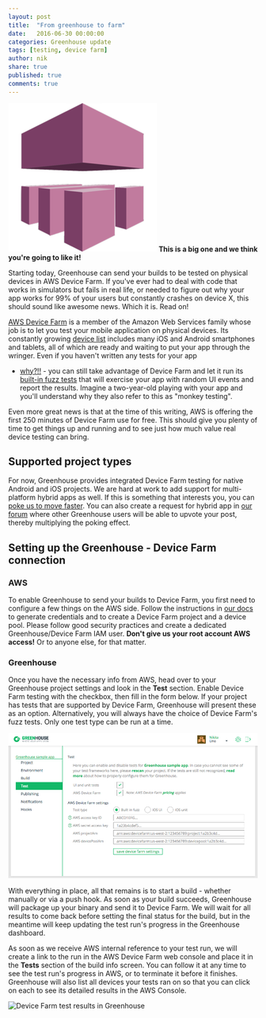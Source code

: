 ```yaml
---
layout: post
title:  "From greenhouse to farm"
date:   2016-06-30 00:00:00
categories: Greenhouse update
tags: [testing, device farm]
author: nik
share: true
published: true
comments: true
---
```


<img src="/assets/aws-device-farm-logo.png" alt="AWS Device Farm" class="logo" />
<b>This is a big one and we think you're going to like it!</b>

Starting today, Greenhouse can send your builds to be tested on physical devices
in AWS Device Farm. If you've ever had to deal with code that works in
simulators but fails in real life, or needed to figure out why your app works
for 99% of your users but constantly crashes on device X, this should sound like
awesome news. Which it is. Read on!

<!--more-->

[AWS Device Farm](https://aws.amazon.com/device-farm/) is a member of the Amazon
Web Services family whose job is to let you test your mobile
application on physical devices. Its constantly growing
[device list](https://aws.amazon.com/device-farm/device-list/) includes many iOS
and Android smartphones and tablets, all of which are ready and waiting to put
your app through the wringer. Even if you haven't written any tests for your app
- [why?!!](http://blog.greenhouseci.com/tag/testing/) - you can still take
advantage of Device Farm and let it run its
[built-in fuzz tests](http://docs.aws.amazon.com/devicefarm/latest/developerguide/test-types-built-in-fuzz.html)
that will exercise your app with random UI events and report the results.
Imagine a two-year-old playing with your app and you'll understand why they also
refer to this as "monkey testing".

Even more great news is that at the time of this writing, AWS is offering the
first 250 minutes of Device Farm use for free. This should give you plenty of
time to get things up and running and to see just how much value real device
testing can bring.

## Supported project types
For now, Greenhouse provides integrated Device Farm testing for native Android and
iOS projects. We are hard at work to add support for
multi-platform hybrid apps as well. If this is something that interests you, you
can [poke us to move faster](https://greenhouseci.com/contact-us.html). You can also
create a request for hybrid app in [our forum](http://docs.greenhouseci.com/discuss)
where other Greenhouse users will be able to upvote your post, thereby
multiplying the poking effect.

## Setting up the Greenhouse - Device Farm connection

### AWS
To enable Greenhouse to send your builds to Device Farm, you first need to
configure a few things on the AWS side. Follow the instructions in
[our docs](http://docs.greenhouseci.com/v1.0/docs/aws-device-farm) to generate
credentials and to create a Device Farm project and a device pool. Please
follow good security practices and create a dedicated Greenhouse/Device Farm IAM
user. **Don't give us your root account AWS access!** Or to anyone else, for
that matter.

### Greenhouse
Once you have the necessary info from AWS, head over to your Greenhouse project
settings and look in the **Test** section. Enable Device Farm testing with the
checkbox, then fill in the form below. If your project has tests that are
supported by Device Farm, Greenhouse will present these as an option.
Alternatively, you will always have the choice of Device Farm's fuzz tests. Only
one test type can be run at a time.

![Greenhouse testing configuration screen](/assets/aws-device-farm-settings-in-greenhouse.png)

With everything in place, all that remains is to start a build - whether
manually or via a push hook. As soon as your build succeeds, Greenhouse will
package up your binary and send it to Device Farm. We will wait for all results to
come back before setting the final status for the build, but in the meantime
will keep updating the test run's progress in the Greenhouse dashboard.

As soon as we receive AWS internal reference to your test run, we will create a
link to the run in the AWS Device Farm web console and place it in the **Tests**
section of the build info screen. You can follow it at any time to see the test
run's progress in AWS, or to terminate it before it finishes. Greenhouse will
also list all devices your tests ran on so that you can click on each to see its
detailed results in the AWS Console.

![Device Farm test results in
Greenhouse](/assets/aws-device-farm-test-results-in-greenhouse.png)
